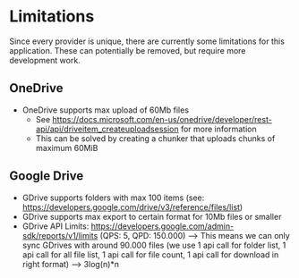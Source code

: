 # Limitations
Since every provider is unique, there are currently some limitations for this application. These can potentially be removed, but require more development work.

## OneDrive
* OneDrive supports max upload of 60Mb files 
  * See https://docs.microsoft.com/en-us/onedrive/developer/rest-api/api/driveitem_createuploadsession for more information
  * This can be solved by creating a chunker that uploads chunks of maximum 60MiB

## Google Drive
* GDrive supports folders with max 100 items (see: https://developers.google.com/drive/v3/reference/files/list)
* GDrive supports max export to certain format for 10Mb files or smaller
* GDrive API Limits: https://developers.google.com/admin-sdk/reports/v1/limits (QPS: 5, QPD: 150.000)
--> This means we can only sync GDrives with around 90.000 files (we use 1 api call for folder list, 1 api call for all file list, 1 api call for file count, 1 api call for download in right format) --> 3log(n)*n 

